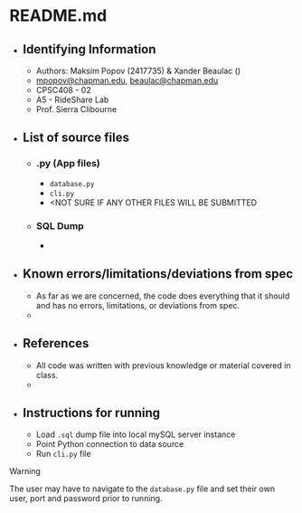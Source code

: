 # README.md

- ## Identifying Information
    - Authors: Maksim Popov (2417735) & Xander Beaulac (<ADD STUDENT ID>)
    - mpopov@chapman.edu, beaulac@chapman.edu <CHECK EMAIL>
    - CPSC408 - 02
    - A5 - RideShare Lab
    - Prof. Sierra Clibourne

- ## List of source files
    - ### .py (App files)
        - `database.py`
        - `cli.py`
        - <NOT SURE IF ANY OTHER FILES WILL BE SUBMITTED
    - ### SQL Dump 
        - <NOT SURE WHAT DUMP WILL BE NAMED>

- ## Known errors/limitations/deviations from spec
    - As far as we are concerned, the code does everything that it should and has no errors, limitations, or deviations from spec.
    - 
- ## References 
    - All code was written with previous knowledge or material covered in class.
    - <ADD ANY REFERENCES YOU MIGHT HAVE USED>

- ## Instructions for running 
    - Load `.sql` dump file into local mySQL server instance
    - Point Python connection to data source
    - Run `cli.py` file

> [!WARNING]
> The user may have to navigate to the `database.py` file and set their own user, port and password prior to running.
